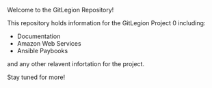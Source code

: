 Welcome to the GitLegion Repository!

This repository holds information for the GitLegion Project 0 including:

 - Documentation
 - Amazon Web Services
 - Ansible Paybooks
 
 and any other relavent infortation for the project.

Stay tuned for more!
